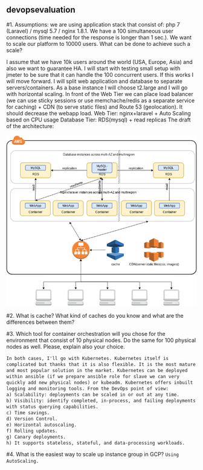 ## devopsevaluation
#1. Assumptions: we are using application stack that consist of: php 7 (Laravel) / mysql 5.7 / nginx 1.8.1. We have a 100 simultaneous user connections (time needed for the response is longer than 1 sec.). We want to scale our platform to 10000 users. What can be done to achieve such a scale?

I assume that we have 10k users around the world (USA, Europe, Asia) and also we want to guarantee HA.
I will start with testing small setup with jmeter to be sure that it can handle the 100 concurrent users.
If this works I will move forward. I will split web application and database to separate servers/containers. 
As a base instance I will choose t2.large and I will go with horizontal scaling.
In front of the Web Tier we can place load balancer (we can use sticky sessions or use memchache/redis 
as a separate service for caching) + CDN (to serve static files) and Route 53 (geolocation). It should decrease the webapp load. 
Web Tier: nginx+laravel + Auto Scaling based on CPU usage
Database Tier: RDS(mysql) + read replicas
The draft of the architecture:

![Draft of Architecture](images/ApplicationArchitecture.png?raw=true "Draft of Architecture")









#2. What is cache? What kind of caches do you know and what are the differences between them?











#3. Which tool for container orchestration will you chose for the environment that consist of 10 physical nodes. Do the same for 100 physical nodes as well. 
	Please, explain also your choice.

	In both cases, I'll go with Kubernetes. Kubernetes itself is complicated but thanks that it is also flexible. It is the most mature and most popular solution in the market. Kubernetes can be deployed within ansible (if we prepare ansible role for slave we can very quickly add new physical nodes) or kubeadm. Kubernetes offers inbuilt logging and monitoring tools. From the DevOps point of view:
	a) Scalability: deployments can be scaled in or out at any time.
	b) Visibility: identify completed, in-process, and failing deployments with status querying capabilities.
	c) Time savings.
	d) Version Control.
	e) Horizontal autoscaling.
	f) Rolling updates.
	g) Canary deployments.
	h) It supports stateless, stateful, and data-processing workloads.





#4. What is the easiest way to scale up instance group in GCP?
	```
	Using AutoScaling.
	```